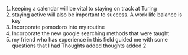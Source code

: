 1. keeping a calendar will be vital to staying on track at Turing
2. staying active will also be important to success. A work life balance is key
1. Incorporate pomodoro into my routine
2. Incorporate the new google searching methods that were taught
1. my friend who has experience in this field guided me with some questions that I had
Thoughts added
thoughts added 2
